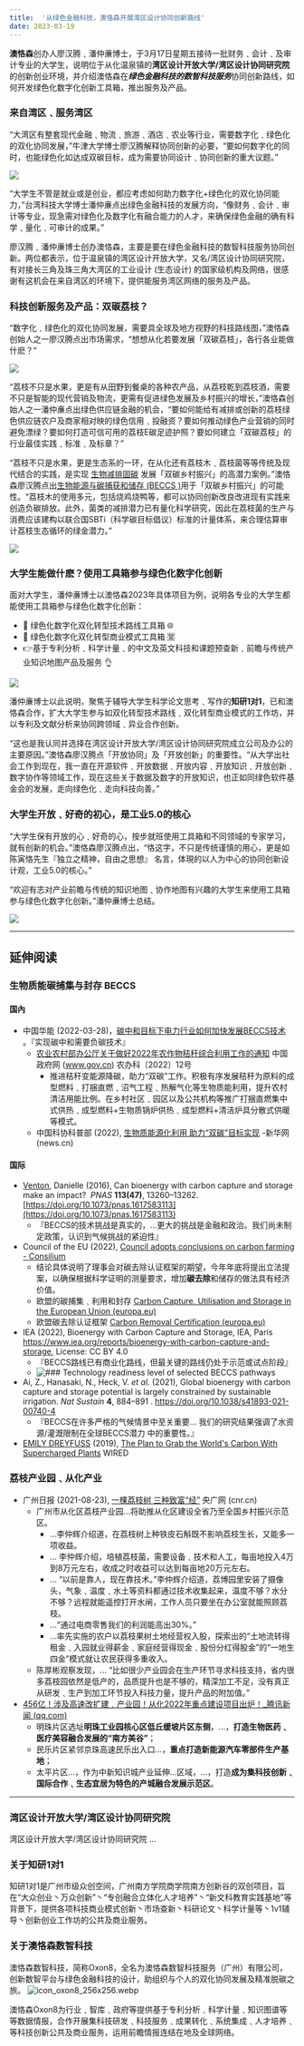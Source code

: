 ```yaml
---
title:  '从绿色金融科技，澳恪森开展湾区设计协同创新路线'
date: 2023-03-19
---
```


**澳恪森**创办人廖汉腾﹑潘仲亷博士，于3月17日星期五接待一批财务﹑会计﹑及审计专业的大学生，说明位于从化温泉镇的**湾区设计开放大学/湾区设计协同研究院**的创新创业环境，并介绍澳恪森在***绿色金融科技的数智科技服务***协同创新路线，如何开发绿色化数字化创新工具箱，推出服务及产品。


<!--more-->

### 来自湾区﹑服务湾区

“大湾区有整套现代金融﹑物流﹑旅游﹑酒店﹑农业等行业，需要数字化﹑绿色化的双化协同发展，”牛津大学博士廖汉腾解释协同创新的必要，“要如何数字化的同时，也能绿色化如达成双碳目标，成为需要协同设计﹑协同创新的重大议题。”

![](contact.jpg)

“大学生不管是就业或是创业，都应考虑如何助力数字化+绿色化的双化协同能力，”台湾科技大学博士潘仲亷点出绿色金融科技的发展方向，“像财务﹑会计﹑审计等专业，现急需对绿色化及数字化有融合能力的人才，来确保绿色金融的确有科学﹑量化﹑可审计的成果。”

廖汉腾﹑潘仲亷博士创办澳恪森，主要是要在绿色金融科技的数智科技服务协同创新。两位都表示，位于温泉镇的湾区设计开放大学，又名/湾区设计协同研究院，有对接长三角及珠三角大湾区的工业设计 (生态设计) 的国家级机构及网络，很感谢有这机会在来自湾区的环境下，提供能服务湾区网络的服务及产品。

### 科技创新服务及产品：双碳荔枝？

“数字化﹑绿色化的双化协同发展，需要具全球及地方视野的科技路线图，”澳恪森创始人之一廖汉腾点出市场需求，“想想从化若要发展「双碳荔枝」，各行各业能做什麽？”

![](./荔枝_Lychee_harvesting.jpg)

“荔枝不只是水果，更是有从田野到餐桌的各种农产品，从荔枝乾到荔枝酒，需要不只是智能的现代营销及物流，更需有促进绿色发展及乡村振兴的增长，”澳恪森创始人之一潘仲亷点出绿色供应链金融的机会，“要如何能给有减排或创新的荔枝绿色供应链农户及商家相对映的绿色信用﹑投融资？要如何推动绿色产业营销的同时避免漂绿？要如何打造可信可用的荔枝E碳足迹护照？要如何建立「双碳荔枝」的行业最佳实践﹑标准﹑及标章？”

“荔枝不只是水果，更是生态系的一环，在从化还有荔枝木﹑荔枝菌等等传统及现代结合的实践，是实现 [生物减排固碳](http://lyj.gd.gov.cn/news/special/forum/content/post_3629236.html) 发展「双碳乡村振兴」的高潜力案例。”澳恪森廖汉腾点出[生物能源与碳捕获和储存 (BECCS )](https://www.eco.gov.cn/news_info/51244.html)用于「双碳乡村振兴」的可能性。“荔枝木的使用多元，包括烧鸡烧鸭等，都可以协同创新改良改进现有实践来创造负碳排放。此外，菌类的减排潜力已有量化科学研究，因此在荔枝菌的生产与消费应该建构以联合国SBTi（科学碳目标倡议）标准的计量体系，来合理估算审计荔枝生态循环的绿金潜力。”

![](Lychees.jpg)

### 大学生能做什麽？使用工具箱参与绿色化数字化创新

面对大学生，潘仲亷博士以澳恪森2023年具体项目为例，说明各专业的大学生都能使用工具箱参与绿色化数字化创新：

* 🌱 绿色化数字化双化转型技术路线工具箱 🌐
* 🎁 绿色化数字化双化转型商业模式工具箱 🈺
* 👉基于专利分析﹑科学计量﹑的中文及英文科技和课题预查新﹑前瞻与传统产业知识地图产品及服务 👌

![](./group_photo_at_office.jpg)

潘仲亷博士以此说明，聚焦于辅导大学生科学论文思考﹑写作的**知研1对1**，已和澳恪森合作，扩大大学生参与如双化转型技术路线﹑双化转型商业模式的工作坊，并以专利及文献分析来协同跨领域﹑异业合作创新。

“这也是我认同并选择在湾区设计开放大学/湾区设计协同研究院成立公司及办公的主要原因。”澳恪森廖汉腾点「开放协同」及「开放创新」的重要性。“从大学出社会工作到现在，我一直在开源软件﹑开放数据﹑开放内容﹑开放知识﹑开放创新﹑数字协作等领域工作，现在这些关于数据及数字的开放知识，也正如同绿色软件基金会的发展，走向绿色化﹑走向科技向善。”

### 大学生开放﹑好奇的初心，是工业5.0的核心

“大学生保有开放的心﹑好奇的心，按步就班使用工具箱和不同领域的专家学习，就有创新的机会。”澳恪森廖汉腾点出，“恪这字，不只是传统谨慎的用心，更是如陈寅恪先生『独立之精神，自由之思想』 名言，体現的以人为中心的协同创新设计观，工业5.0的核心。”

“欢迎有志对产业前瞻与传统的知识地图﹑协作地图有兴趣的大学生来使用工具箱参与绿色化数字化创新。”潘仲亷博士总结。

![](coders.jpg)


-----

## 延伸阅读

### 生物质能碳捕集与封存 BECCS

#### 国內
*  中国华能 (2022-03-28)，[碳中和目标下电力行业如何加快发展BECCS技术](https://m.thepaper.cn/newsDetail_forward_17338633) 。『实现碳中和需要负碳技术』 
	* [农业农村部办公厅关于做好2022年农作物秸秆综合利用工作的通知](http://www.gov.cn/zhengce/zhengceku/2022-04/26/content_5687228.htm) 中国政府网 (www.gov.cn) 农办科〔2022〕12号 
		* 推进秸秆变能源降碳，助力“双碳”工作。积极有序发展秸秆为原料的成型燃料﹑打捆直燃﹑沼气工程﹑热解气化等生物质能利用，提升农村清洁用能比例。在乡村社区﹑园区以及公共机构等推广打捆直燃集中式供热﹑成型燃料+生物质锅炉供热﹑成型燃料+清洁炉具分散式供暖等模式。
	* 中国科协科普部 (2022), [生物质能源化利用 助力“双碳”目标实现](http://www.news.cn/science/2022-11/10/c_1310675250.htm) -新华网 (news.cn)
 
#### 国际
* [Venton](https://www.pnas.org/doi/10.1073/pnas.1617583113#con), Danielle (2016), Can bioenergy with carbon capture and storage make an impact?  _PNAS_ **113(47)**, 13260–13262. [https://doi.org/10.1073/pnas.1617583113](https://doi.org/10.1073/pnas.1617583113)
	* 『BECCS的技术挑战是真实的，...更大的挑战是金融和政治。我们尚未制定政策，认识到气候挑战的紧迫性』
* Council of the EU (2022), [Council adopts conclusions on carbon farming - Consilium](https://www.consilium.europa.eu/en/press/press-releases/2022/04/07/council-adopts-conclusions-on-carbon-farming/) 
	* 结论具体说明了理事会对碳去除认证框架的期望，今年年底将提出立法提案，以确保根据科学证明的测量要求，增加**碳去除**和储存的做法具有经济价值。
	* 欧盟的碳捕集﹑利用和封存 [Carbon Capture, Utilisation and Storage in the European Union (europa.eu)](https://setis.ec.europa.eu/carbon-capture-utilisation-and-storage-european-union_en)
	* 欧盟碳去除认证框架 [Carbon Removal Certification (europa.eu)](https://climate.ec.europa.eu/eu-action/sustainable-carbon-cycles/carbon-removal-certification_en)
* IEA (2022), Bioenergy with Carbon Capture and Storage, IEA, Paris https://www.iea.org/reports/bioenergy-with-carbon-capture-and-storage, License: CC BY 4.0
	* 『BECCS路线已有商业化路线，但最关键的路线仍处于示范或试点阶段』
	* ![### Technology readiness level of selected BECCS pathways](https://iea.imgix.net/e60f99ce-4e3e-4bea-a400-9bd884b5bd5b/BECCS-TRL-v2.png?auto=compress%2Cformat&fit=min&q=80&rect=0%2C0%2C3000%2C1500&w=2560&fit=crop&fm=jpg&q=70&auto=format&h=1280)
*  Ai, Z., Hanasaki, N., Heck, V. _et al._ (2021), Global bioenergy with carbon capture and storage potential is largely constrained by sustainable irrigation. _Nat Sustain_ **4**, 884–891 . https://doi.org/10.1038/s41893-021-00740-4
	* 『BECCS在许多严格的气候情景中至关重要...  我们的研究结果强调了水资源/灌溉限制在全球BECCS潜力
中的重要性。』
* [EMILY DREYFUSS](https://www.wired.com/author/emily-dreyfuss) (2019), [The Plan to Grab the World's Carbon With Supercharged Plants](https://www.wired.com/story/the-plan-to-grab-the-worlds-carbon-with-supercharged-plants/)  WIRED

### 荔枝产业园﹑从化产业

* 广州日报 (2021-08-23),  [一棵荔枝树 三种致富“经”](http://food.cnr.cn/focus/20210823/t20210823_525575542.shtml) 央广网 (cnr.cn) 
	* 广州市从化区荔枝产业园...将助推从化区建设全省乃至全国乡村振兴示范区。
		* ...李仲辉介绍道，在荔枝树上种铁皮石斛既不影响荔枝生长，又能多一项收益。
		* ... 李仲辉介绍，培植荔枝菌，需要设备﹑技术和人工，每亩地投入4万到8万元左右，收成之时收益可以达到每亩地20万元左右。
		* ... “以前是靠人，现在靠技术。”李仲辉介绍道，荔博园里安装了摄像头，气象﹑温度﹑水土等资料都通过技术收集起来，温度不够？水分不够？远程就能遥控打开水闸，工作人员只要坐在办公室就能照顾荔枝。
		* ...“通过电商零售我们的利润能高出30%。”
		* ...率先实施的农户以荔枝果树土地经营权入股，探索出的“土地流转得租金﹑入园就业得薪金﹑家庭经营得现金﹑股份分红得股金”的“一地生四金”模式就让农民获得多重收入。
	* 陈厚彬观察发现，... “比如很少产业园会在生产环节寻求科技支持，省内很多荔枝园依然是低产的，品质提升也是不够的，精深加工不足，没有真正从研发﹑生产到加工环节投入科技力量，提升产品的附加值。”
* [456亿！涉及高速改扩建﹑产业园！从化2022年重点建设项目出炉！_腾讯新闻 (qq.com)](https://new.qq.com/rain/a/20220323A09G1Z00)
	* 明珠片区选址**明珠工业园核心区低丘缓坡片区东侧**，...，**打造生物医药﹑医疗美容融合发展的“南方美谷”**；
	* 民乐片区紧邻京珠高速民乐出入口...，**重点打造新能源汽车零部件生产基地**；
	* 太平片区...，作为中新知识城产业延伸...区域，...，打造**成为集科技创新﹑国际合作﹑生态宜居为特色的产城融合发展示范区**。


-----


### 湾区设计开放大学/湾区设计协同研究院
湾区设计开放大学/湾区设计协同研究院 ...

### 关于知研1对1
知研1对1是广州市级众创空间，广州南方学院商学院南方创新谷的双创项目，旨在“大众创业丶万众创新”丶“专创融合立体化人才培养”丶“新文科教育实践基地”等背景下，提供各项科技商业模式创新丶市场查新丶科研论文丶科学计量等丶1v1辅导丶创新创业工作坊的公共及商业服务。


### 关于澳恪森数智科技
澳恪森数智科技，简称Oxon8，全名为澳恪森数智科技服务（广州）有限公司，创新数智平台与绿色金融科技的设计，助组织与个人的双化协同发展及精准脱碳之旅。
![icon_oxon8_256x256.webp](icon_oxon8_256x256.webp)

澳恪森Oxon8为行业﹑智库﹑政府等提供基于专利分析﹑科学计量﹑知识图谱等等数据情报，合作开展集科技研发﹑科技服务﹑成果转化﹑系统集成﹑人才培养﹑等科技创新公共及商业服务，运用前瞻情报连结在地及全球网络。

